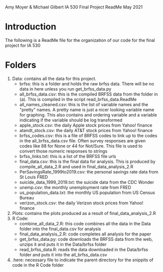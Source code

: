 Amy Moyer & Michael Gilbert 
IA 530 
Final Project ReadMe
May 2021

# Introduction

The following is a ReadMe file for the organization of our code for the final project for IA 530

# Folders

1. Data: contains all the data for this project.
    - brfss\:  this is a folder and holds the raw brfss data.  There will be no data in here unless you run get_brfss_data.py
    - all_brfss_data.csv:  this is the compiled BRFSS data from the folder in (a).  This is compiled in the script read_brfss_data.ReadMe
    - all_names_cleaned.csv:  this is the list of variable names and the "pretty" names.  A pretty name is just a nicer looking variable name for graphing.  This also contains and ordering variable and a variable indicating if the variable should be log transformed
    - apple_stock.csv:  the daily Apple stock prices from Yahoo! finance
    - atandt_stock.csv: the daily AT&T stock prices from Yahoo! finance
    - brfss_codes.csv:  this is a file of BRFSS codes to link up to the codes in the all_brfss_data.csv file.  Often survey responses are given codes like 88 for None or 44 for Not/Sure.  This file is used to convert those numeric responses to strings
    - brfss_links.txt:  this is a list of the BRFSS file urls
    - final_data.csv:  this is the final data for analysis.  This is produced by compile_all_data_2.R and used in final_data_analysis_2.R
    - PerSavingsRate_1999to2019.csv:  the personal savings rate data from St Louis FRED
    - suicide_data_1999_2019.txt:  the suicide data from the CDC Wonder
    - unemp.csv:  the monthly unemployment rate from FRED
    - us_population_data.txt:  the monthly US population from US Census Bureau
    - verizon_stock.csv: the daily Verizon stock prices from Yahoo! finance
2. Plots: contains the plots produced as a result of final_data_analysis_2.R
3. R Code:
    - combine_all_data_2.R: this code combines all the data in the Data folder into the final_data.csv for analysis
    - final_data_analysis_2.R: code completes all analysis for the paper
    - get_brfss_data.py: code downloads the BRFSS data from the web, unzips it and puts it in the Data/brfss folder
    - read_brfss_data.R: reads the data downloaded in the Data/brfss folder and puts it into the all_brfss_data.csv
4. .here: necessary file to indicate the parent directory for the snippits of code in the R Code folder
